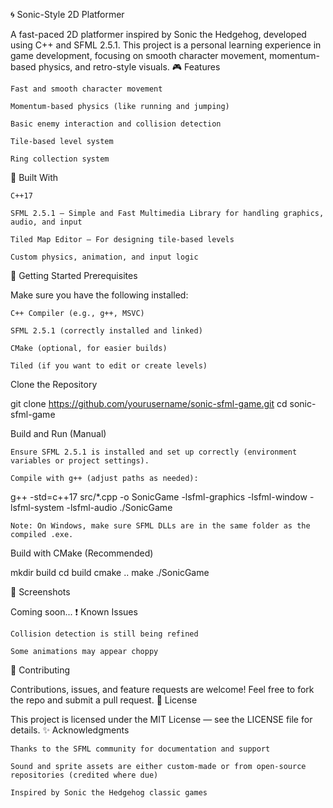 🌀 Sonic-Style 2D Platformer

A fast-paced 2D platformer inspired by Sonic the Hedgehog, developed using C++ and SFML 2.5.1. This project is a personal learning experience in game development, focusing on smooth character movement, momentum-based physics, and retro-style visuals.
🎮 Features

    Fast and smooth character movement

    Momentum-based physics (like running and jumping)

    Basic enemy interaction and collision detection

    Tile-based level system

    Ring collection system
    

🧰 Built With

    C++17

    SFML 2.5.1 – Simple and Fast Multimedia Library for handling graphics, audio, and input

    Tiled Map Editor – For designing tile-based levels

    Custom physics, animation, and input logic

🚀 Getting Started
Prerequisites

Make sure you have the following installed:

    C++ Compiler (e.g., g++, MSVC)

    SFML 2.5.1 (correctly installed and linked)

    CMake (optional, for easier builds)

    Tiled (if you want to edit or create levels)

Clone the Repository

git clone https://github.com/yourusername/sonic-sfml-game.git
cd sonic-sfml-game

Build and Run (Manual)

    Ensure SFML 2.5.1 is installed and set up correctly (environment variables or project settings).

    Compile with g++ (adjust paths as needed):

g++ -std=c++17 src/*.cpp -o SonicGame -lsfml-graphics -lsfml-window -lsfml-system -lsfml-audio
./SonicGame

    Note: On Windows, make sure SFML DLLs are in the same folder as the compiled .exe.

Build with CMake (Recommended)

mkdir build
cd build
cmake ..
make
./SonicGame

📸 Screenshots

Coming soon...
❗ Known Issues

    Collision detection is still being refined

    Some animations may appear choppy


🤝 Contributing

Contributions, issues, and feature requests are welcome! Feel free to fork the repo and submit a pull request.
📜 License

This project is licensed under the MIT License — see the LICENSE file for details.
✨ Acknowledgments

    Thanks to the SFML community for documentation and support

    Sound and sprite assets are either custom-made or from open-source repositories (credited where due)

    Inspired by Sonic the Hedgehog classic games
